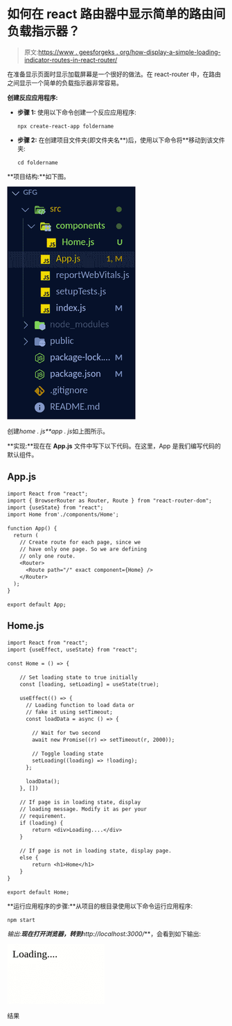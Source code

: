 # 如何在 react 路由器中显示简单的路由间负载指示器？

> 原文:[https://www . geesforgeks . org/how-display-a-simple-loading-indicator-routes-in-react-router/](https://www.geeksforgeeks.org/how-to-display-a-simple-loading-indicator-between-routes-in-react-router/)

在准备显示页面时显示加载屏幕是一个很好的做法。在 react-router 中，在路由之间显示一个简单的负载指示器非常容易。

**创建反应应用程序:**

*   **步骤 1:** 使用以下命令创建一个反应应用程序:

    ```
    npx create-react-app foldername
    ```

*   **步骤 2:** 在创建项目文件夹(即文件夹名**)后，使用以下命令将**移动到该文件夹:

    ```
    cd foldername
    ```

**项目结构:**如下图。

![](img/15850e254fd495f11c5bffbaa542390d.png)

创建*home . js**app . js*如上图所示。

**实现:**现在在 **App.js** 文件中写下以下代码。在这里，App 是我们编写代码的默认组件。

## App.js

```
import React from "react";
import { BrowserRouter as Router, Route } from "react-router-dom";
import {useState} from "react";
import Home from'./components/Home';

function App() {
  return (
    // Create route for each page, since we 
    // have only one page. So we are defining 
    // only one route.
    <Router>
      <Route path="/" exact component={Home} />
    </Router>
  );
}

export default App;
```

## Home.js

```
import React from "react";
import {useEffect, useState} from "react";

const Home = () => {

    // Set loading state to true initially
    const [loading, setLoading] = useState(true);

    useEffect(() => {
      // Loading function to load data or 
      // fake it using setTimeout;
      const loadData = async () => {

        // Wait for two second
        await new Promise((r) => setTimeout(r, 2000));

        // Toggle loading state
        setLoading((loading) => !loading);
      };

      loadData();
    }, [])

    // If page is in loading state, display 
    // loading message. Modify it as per your 
    // requirement.
    if (loading) {
        return <div>Loading....</div>
    }

    // If page is not in loading state, display page.
    else {
        return <h1>Home</h1>
    }
}

export default Home;
```

**运行应用程序的步骤:**从项目的根目录使用以下命令运行应用程序:

```
npm start
```

**输出:**现在打开浏览器，转到***http://localhost:3000/***，会看到如下输出:

![](img/320b930920a3df334390761c12563112.png)

结果